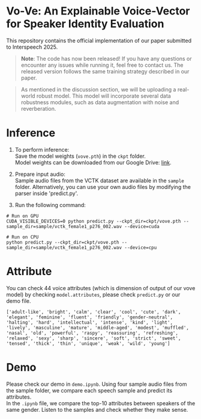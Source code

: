 # Vo-Ve: An Explainable Voice-Vector for Speaker Identity Evaluation
This repository contains the official implementation of our paper submitted to Interspeech 2025.

> **Note**: The code has now been released! If you have any questions or encounter any issues while running it, feel free to contact us.
The released version follows the same training strategy described in our paper.

> As mentioned in the discussion section, we will be uploading a real-world robust model. This model will incorporate several data robustness modules, such as data augmentation with noise and reverberation.

# Inference
1. To perform inference:\
Save the model weights (`vove.pth`) in the `ckpt` folder.\
Model weights can be downloaded from our Google Drive: [link](https://drive.google.com/drive/folders/17JXnrx2UUoZUg7LrOCeP8XZqTFkh7fXD?usp=sharing).

2. Prepare input audio:\
Sample audio files from the VCTK dataset are available in the `sample` folder.
Alternatively, you can use your own audio files by modifying the parser inside 'predict.py'.

3. Run the following command:
```
# Run on GPU
CUDA_VISIBLE_DEVICES=0 python predict.py --ckpt_dir=ckpt/vove.pth --sample_dir=sample/vctk_female1_p276_002.wav --device=cuda

# Run on CPU
python predict.py --ckpt_dir=ckpt/vove.pth --sample_dir=sample/vctk_female1_p276_002.wav --device=cpu
```

# Attribute
You can check 44 voice attributes (which is dimension of output of our vove model) by checking `model.attributes`, please check `predict.py` or our demo file.
```
['adult-like', 'bright', 'calm', 'clear', 'cool', 'cute', 'dark', 'elegant', 'feminine', 'fluent', 'friendly', 'gender-neutral', 'halting', 'hard', 'intellectual', 'intense', 'kind', 'light', 'lively', 'masculine', 'mature', 'middle-aged', 'modest', 'muffled', 'nasal', 'old', 'powerful', 'raspy', 'reassuring', 'refreshing', 'relaxed', 'sexy', 'sharp', 'sincere', 'soft', 'strict', 'sweet', 'tensed', 'thick', 'thin', 'unique', 'weak', 'wild', 'young']
```

# Demo
Please check our demo in `demo.ipynb`. Using four sample audio files from the sample folder, we compare each speech sample and predict its attributes.\
In the `.ipynb` file, we compare the top-10 attributes between speakers of the same gender. Listen to the samples and check whether they make sense.
